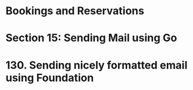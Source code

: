 # Bookings and Reservations

# Section 15: Sending Mail using Go

# 130. Sending nicely formatted email using Foundation
